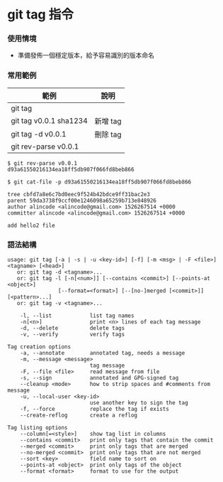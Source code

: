# git tag 指令

### 使用情境

* 準備發佈一個穩定版本，給予容易識別的版本命名
### 常用範例

| 範例                     | 說明     |
|------------------------|--------|
| git tag                |        |
| git tag v0.0.1 sha1234 | 新增 tag |
| git tag -d v0.0.1      | 刪除 tag |
| git rev-parse v0.0.1   |        |


```
$ git rev-parse v0.0.1
d93a61550216134ea18ff5db907f066fd8beb866
```

```
$ git cat-file -p d93a61550216134ea18ff5db907f066fd8beb866

tree cbfd7a8e6c7bd0eec9f524b42bdce9ff31bac2e3
parent 59da3738f9ccf00e1246098a65259b713e848926
author alincode <alincode@gmail.com> 1526267514 +0000
committer alincode <alincode@gmail.com> 1526267514 +0000

add hello2 file
```

### 語法結構

```
usage: git tag [-a | -s | -u <key-id>] [-f] [-m <msg> | -F <file>] <tagname> [<head>]
   or: git tag -d <tagname>...
   or: git tag -l [-n[<num>]] [--contains <commit>] [--points-at <object>]
                [--format=<format>] [--[no-]merged [<commit>]] [<pattern>...]
   or: git tag -v <tagname>...

    -l, --list            list tag names
    -n[<n>]               print <n> lines of each tag message
    -d, --delete          delete tags
    -v, --verify          verify tags

Tag creation options
    -a, --annotate        annotated tag, needs a message
    -m, --message <message>
                          tag message
    -F, --file <file>     read message from file
    -s, --sign            annotated and GPG-signed tag
    --cleanup <mode>      how to strip spaces and #comments from message
    -u, --local-user <key-id>
                          use another key to sign the tag
    -f, --force           replace the tag if exists
    --create-reflog       create a reflog

Tag listing options
    --column[=<style>]    show tag list in columns
    --contains <commit>   print only tags that contain the commit
    --merged <commit>     print only tags that are merged
    --no-merged <commit>  print only tags that are not merged
    --sort <key>          field name to sort on
    --points-at <object>  print only tags of the object
    --format <format>     format to use for the output
```
